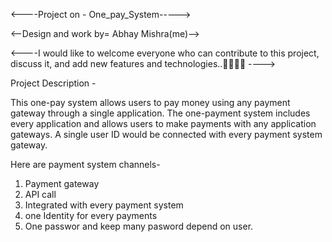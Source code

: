 
<----Project on - One_pay_System----->
 
<--Design and work by= Abhay Mishra(me)-->

<----I would like to welcome everyone who can contribute to this project, discuss it, and add new features and technologies..🤝🧑‍💻🚀 ---->


Project Description -

This one-pay system allows users to pay money using any payment gateway through a single application. The one-payment system includes every application and allows users to make payments with any application gateways. A single user ID would be connected with every payment system gateway.

Here are payment system channels- 

1. Payment gateway
2. API call
3. Integrated with every payment system
4. one Identity for every payments
5. One passwor and keep many pasword depend on user.








